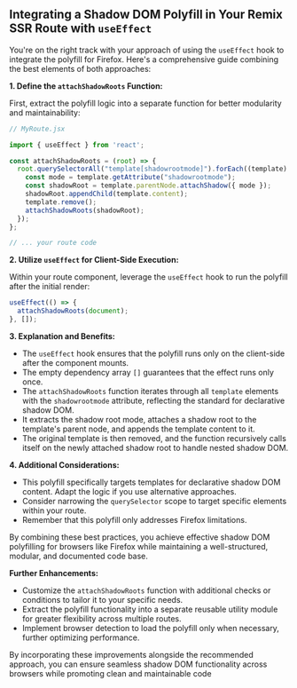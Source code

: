 ## Integrating a Shadow DOM Polyfill in Your Remix SSR Route with `useEffect`

You're on the right track with your approach of using the `useEffect` hook to integrate the polyfill for Firefox. Here's a comprehensive guide combining the best elements of both approaches:

**1. Define the `attachShadowRoots` Function:**

First, extract the polyfill logic into a separate function for better modularity and maintainability:

```js
// MyRoute.jsx

import { useEffect } from 'react';

const attachShadowRoots = (root) => {
  root.querySelectorAll("template[shadowrootmode]").forEach((template) => {
    const mode = template.getAttribute("shadowrootmode");
    const shadowRoot = template.parentNode.attachShadow({ mode });
    shadowRoot.appendChild(template.content);
    template.remove();
    attachShadowRoots(shadowRoot);
  });
};

// ... your route code
```

**2. Utilize `useEffect` for Client-Side Execution:**

Within your route component, leverage the `useEffect` hook to run the polyfill after the initial render:

```js
useEffect(() => {
  attachShadowRoots(document);
}, []);
```

**3. Explanation and Benefits:**

- The `useEffect` hook ensures that the polyfill runs only on the client-side after the component mounts.
- The empty dependency array `[]` guarantees that the effect runs only once.
- The `attachShadowRoots` function iterates through all `template` elements with the `shadowrootmode` attribute, reflecting the standard for declarative shadow DOM.
- It extracts the shadow root mode, attaches a shadow root to the template's parent node, and appends the template content to it.
- The original template is then removed, and the function recursively calls itself on the newly attached shadow root to handle nested shadow DOM.

**4. Additional Considerations:**

- This polyfill specifically targets templates for declarative shadow DOM content. Adapt the logic if you use alternative approaches.
- Consider narrowing the `querySelector` scope to target specific elements within your route.
- Remember that this polyfill only addresses Firefox limitations.

By combining these best practices, you achieve effective shadow DOM polyfilling for browsers like Firefox while maintaining a well-structured, modular, and documented code base.

**Further Enhancements:**

- Customize the `attachShadowRoots` function with additional checks or conditions to tailor it to your specific needs.
- Extract the polyfill functionality into a separate reusable utility module for greater flexibility across multiple routes.
- Implement browser detection to load the polyfill only when necessary, further optimizing performance.

By incorporating these improvements alongside the recommended approach, you can ensure seamless shadow DOM functionality across browsers while promoting clean and maintainable code